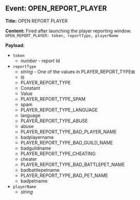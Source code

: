## Event: OPEN_REPORT_PLAYER

**Title:** OPEN REPORT PLAYER

**Content:**
Fired after launching the player reporting window.
`OPEN_REPORT_PLAYER: token, reportType, playerName`

**Payload:**
- `token`
  - *number* - report Id
- `reportType`
  - *string* - One of the values in PLAYER_REPORT_TYPE⊞
  - ⊟
  - PLAYER_REPORT_TYPE
  - Constant
  - Value
  - PLAYER_REPORT_TYPE_SPAM
  - spam
  - PLAYER_REPORT_TYPE_LANGUAGE
  - language
  - PLAYER_REPORT_TYPE_ABUSE
  - abuse
  - PLAYER_REPORT_TYPE_BAD_PLAYER_NAME
  - badplayername
  - PLAYER_REPORT_TYPE_BAD_GUILD_NAME
  - badguildname
  - PLAYER_REPORT_TYPE_CHEATING
  - cheater
  - PLAYER_REPORT_TYPE_BAD_BATTLEPET_NAME
  - badbattlepetname
  - PLAYER_REPORT_TYPE_BAD_PET_NAME
  - badpetname
- `playerName`
  - *string*